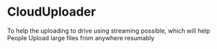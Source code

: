 # CloudUploader
To help the uploading to drive using streaming possible, which will help People Upload large files from anywhere resumably
